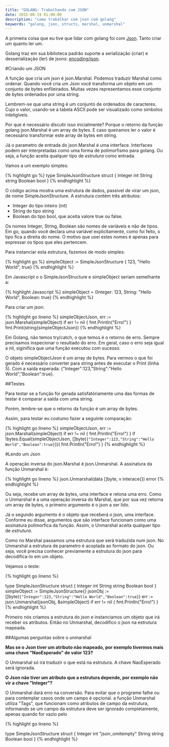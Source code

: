```yaml
---
title: "GOLANG: Trabalhando com JSON"
date: 2015-08-19 01:00:00
description: "como trabalhar com json com golang"
keywords: "golang, json, structs, marshal, unmarshal"
---
```


A primeira coisa que eu tive que lidar com golang foi com [Json](http://json.org/). Tanto criar um quanto ler um.

Golang traz em sua biblioteca padrão suporte a serialização (criar) e
desserialização (ler) de jsons: [encoding/json](http://golang.org/pkg/encoding/json/).

#Criando um JSON

A função que cria um json é json.Marshal. Podemos traduzir Marshal como ordenar. Quando
você cria um Json você transforma um objeto em um conjunto de bytes enfileirados. Muitas
vezes representamos esse conjunto de bytes ordenados por uma string.

Lembrem-se que uma string é um conjunto de ordenados de caracteres. Cujo o valor, usando-se a tabela
ASCII pode ser visualizado como simbolos inteligíveis.

Por que é necessário discutir isso inicialmente? Porque o retorno da função golang json.Marshal é um array de bytes.
E caso queiramos ler o valor é necessário transformar este array de bytes em string.

Já o parametro de entrada do json.Marshal é uma interface. Interfaces podem ser interpretadas como uma forma de polimorfismo
para golang. Ou seja, a função aceita qualquer tipo de *estrutura* como entrada.

Vamos a um exemplo simples:

{% highlight go %}
type SimpleJsonStructure struct {
		Integer int
		String string
		Boolean bool
}
{% endhighlight %}

O código acima mostra uma estrutura de dados, passivel de virar um json, de nome SimpleJsonStructure.
A estrutura contém três atributos:

* Integer do tipo inteiro (int)
* String do tipo string
* Boolean do tipo bool, que aceita valore true ou false.

Os nomes Integer, String, Boolean são nomes de variáveis e não de tipos.
Em go, quando você declara uma variável explicitamente, como foi
feito, o tipo fica a direita do nome. O motivo que usei estes nomes é apenas para expressar os tipos que eles pertencem.

Para instanciar esta estrutura, fazemos de modo simples:

{% highlight go %}
simpleObject := SimpleJsonStructure { 123, "Hello World", true}
{% endhighlight %}

Em Javascript o o SimpleJsonStructure e simpleObject seriam semelhante a:

{% highlight Javascript %}
simpleObject = {Integer: 123, String: "Hello World", Boolean: true}
{% endhighlight %}

Para criar um json:

{% highlight go lineno %}
 simpleObjectJson, err := json.Marshal(simpleObject)
 if err != nil {
   fmt.Println("Erro!")
 }
 fmt.Print(string(simpleObjectJson))
{% endhighlight %}

Em Golang, não temos try/catch, o que temos é o retorno de erro. Sempre precisamos
inspecionar o resultado do erro. Em geral, caso o erro seja igual a nil, siginifica que uma
função executou com sucesso.

O objeto simpleObjectJson é um array de bytes. Para vermos o que foi gerado é necessário converter para string
antes de executar o Print (linha 5). Com a saída esperada: {"Integer":123,"String":"Hello World","Boolean":true}.

##Testes

Para testar se a função foi gerada satisfatóriamente uma das formas de testar é comparar a saída com uma string.

Porém, lembre-se que o retorno da função é um array de bytes.

Assim, para testar eu costumo fazer a seguinte comparação:

{% highlight go lineno %}
 simpleObjectJson, err := json.Marshal(simpleObject)
 if err != nil {
   fmt.Println("Erro!")
 }
 if !bytes.Equal(simpleObjectJson, []byte(`{"Integer":123,"String":"Hello World","Boolean":true}`)){
   fmt.Println("Erro!")
 }
{% endhighlight %}

#Lendo um Json

A operação inversa do json.Marshal é json.Unmarshal. A assinatura da função Unmarshal é:

{% highlight go lineno %}
json.Unmarshal(data []byte, v interace{}) error
{% endhighlight %}

Ou seja, recebe um array de bytes, uma interface e retona uma erro. Como o Unmarshal é a uma
operação inversa do Marshal, que por sua vez retorna um array de bytes, o primeiro argumento é
o json a ser lido.

Já o segundo argumento é o objeto que receberá o json, uma interface. Conforme eu disse, argumentos que
são interface funcionam como uma assinatura polimorfica da função. Assim, o Unmarshal aceita qualquer tipo de *estrutura*.

Como no Marshal passamos uma estrutura que será traduzida num json. No Unmarshal a estrutura de parametro é acoplada ao formato do json.
Ou seja, você precisa conhecer previamente a estrutura do json para decodifica-lo em um objeto.

Vejamos o teste:

{% highlight go lineno %}

type SimpleJsonStructure struct {
		Integer int
		String string
		Boolean bool
}
simpleObject := SimpleJsonStructure{}
jsonObj :=  []byte(`{"Integer":123,"String":"Hello World","Boolean":true}`)
err := json.Unmarshal(jsonObj, &simpleObject)
 if err != nil {
   fmt.Println("Erro!")
 }
{% endhighlight %}

Primeiro nós criamos a estrutura do json e instanciamos um objeto que irá receber os atributos. Então no Unmarshal, decodifico o json na
estrutura mapeada.

##Algumas perguntas sobre o unmarshal

**Mas se o Json tiver um atributo não mapeado, por exemplo tivermos mais uma chave "NaoEsperado" de valor 123?**

O Unmarshal só irá traduzir o que está na estrutura. A chave NaoEsperado será ignorada.

**O Json não tiver um atributo que a estrutura depende, por exemplo não vir a chave "Integer"?**

O Unmarshal dará erro na conversão. Para evitar que o programe falhe ou para contemplar casos onde um campo é opcional. a função Unmarshal utiliza "Tags", que funcionam como atributos de campo da estrutura, informando se um campo da estrutura deve ser ignorado completamente, apenas quando for vazio  pelo


{% highlight go lineno %}

type SimpleJsonStructure struct {
		Integer int "json:,omitempty"
		String string
		Boolean bool
}
{% endhighlight %}
